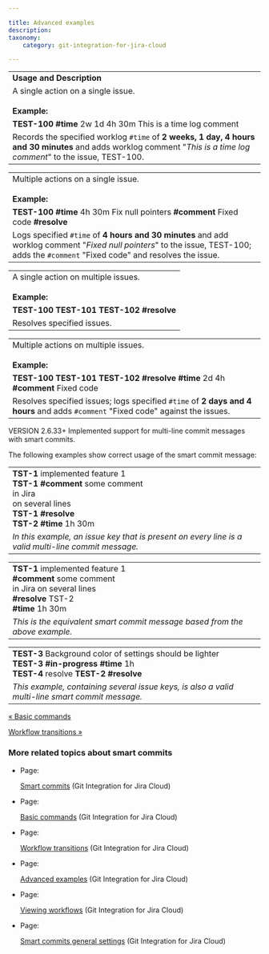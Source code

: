 ```yaml
---

title: Advanced examples
description:
taxonomy:
    category: git-integration-for-jira-cloud

---
```

|     |
| --- |
| **Usage and Description** |
| A single action on a single issue.<br><br>**Example:** |
| **TEST-100** **#time** 2w 1d 4h 30m This is a time log comment |
| Records the specified worklog `#time` of **2 weeks, 1 day, 4 hours and 30 minutes** and adds worklog comment "_This is a time log comment_" to the issue, TEST-100. |

|     |
| --- |
| Multiple actions on a single issue.<br><br>**Example:** |
| **TEST-100** **#time** 4h 30m Fix null pointers **#comment** Fixed code **#resolve** |
| Logs specified `#time` of **4 hours and 30 minutes** and add worklog comment "_Fixed null pointers_" to the issue, TEST-100; adds the `#comment` "Fixed code" and resolves the issue. |

|     |
| --- |
| A single action on multiple issues.<br><br>**Example:** |
| **TEST-100 TEST-101 TEST-102** **#resolve** |
| Resolves specified issues. |

|     |
| --- |
| Multiple actions on multiple issues.<br><br>**Example:** |
| **TEST-100 TEST-101 TEST-102** **#resolve** **#time** 2d 4h **#comment** Fixed code |
| Resolves specified issues; logs specified `#time` of **2 days and 4 hours** and adds `#comment` "Fixed code" against the issues. |

VERSION 2.6.33+
Implemented support for multi-line commit messages with smart commits.


The following examples show correct usage of the smart commit message:

|     |
| --- |
| **TST-1** implemented feature 1  <br>**TST-1** **#comment** some comment  <br>in Jira  <br>on several lines  <br>**TST-1** **#resolve**  <br>**TST-2** **#time** 1h 30m |
| _In this example, an issue key that is present on every line is a valid multi-line commit message._ |

|     |
| --- |
| **TST-1** implemented feature 1  <br>**#comment** some comment  <br>in Jira on several lines  <br>**#resolve** TST-2  <br>**#time** 1h 30m |
| _This is the equivalent smart commit message based from the above example._ |

|     |
| --- |
| **TEST-3** Background color of settings should be lighter  <br>**TEST-3** **#in-progress** **#time** 1h  <br>**TEST-4** resolve **TEST-2** **#resolve** |
| _This example, containing several issue keys, is also a valid multi-line smart commit message._ |

[« Basic commands](/git-integration-for-jira-cloud/Basic-commands)

[Workflow transitions »](/git-integration-for-jira-cloud/Workflow-transitions)

### More related topics about smart commits

*   Page:

    [Smart commits](/git-integration-for-jira-cloud/Smart-commits) (Git Integration for Jira Cloud)

*   Page:

    [Basic commands](/git-integration-for-jira-cloud/Basic-commands) (Git Integration for Jira Cloud)

*   Page:

    [Workflow transitions](/git-integration-for-jira-cloud/Workflow-transitions) (Git Integration for Jira Cloud)

*   Page:

    [Advanced examples](/git-integration-for-jira-cloud/Advanced-examples) (Git Integration for Jira Cloud)

*   Page:

    [Viewing workflows](/git-integration-for-jira-cloud/Viewing-workflows) (Git Integration for Jira Cloud)

*   Page:

    [Smart commits general settings](/wiki/spaces/GITCLOUD/pages/1923025462/Smart+commits+general+settings) (Git Integration for Jira Cloud)